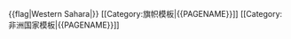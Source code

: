 {{flag|Western Sahara|}}<noinclude>
[[Category:旗帜模板|{{PAGENAME}}]]
[[Category:非洲国家模板|{{PAGENAME}}]]
</noinclude>